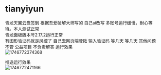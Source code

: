 # tianyiyun
青龙天翼云盘签到 根据吾爱破解大师写的 自己ai改写  多账号运行缓慢，耐心等待。本人测试正常  
青龙面板版本号2.17.2运行正常</br>
有图形验证码就是风控了 自己去网页端登陆 输入验证码 等几天 等几天 其他问题不管 公益项目 不负责解答
运行效果</br>
![1746772374368](https://github.com/user-attachments/assets/ef31a8bc-d966-4b53-9b95-7e51baf7e65e)

推送运行效果 </br>
![1746772471166](https://github.com/user-attachments/assets/eaa14550-1bb5-428c-b6c2-b17ad5af9d24)
